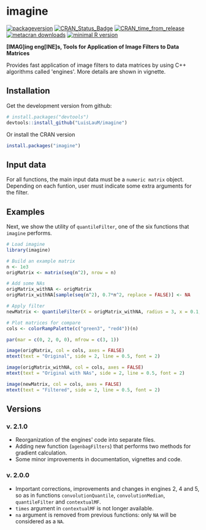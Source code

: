 # imagine

[![packageversion](https://img.shields.io/badge/Package%20version-1.5.3-orange.svg?style=flat-square)](commits/master) [![CRAN_Status_Badge](https://www.r-pkg.org/badges/version/imagine)](https://cran.r-project.org/package=imagine) [![CRAN_time_from_release](https://www.r-pkg.org/badges/ago/imagine)](https://cran.r-project.org/package=imagine) [![metacran downloads](https://cranlogs.r-pkg.org/badges/imagine)](https://cran.r-project.org/package=imagine) [![minimal R version](https://img.shields.io/badge/R%3E%253D-3.1.0-6666ff.svg)](https://cran.r-project.org/)

**[IMAG]ing eng[INE]s, Tools for Application of Image Filters to Data Matrices**

Provides fast application of image filters to data matrices by using C++ algorithms called 'engines'. More details are shown in vignette.

## Installation

Get the development version from github:

``` r
# install.packages("devtools")
devtools::install_github("LuisLauM/imagine")
```

Or install the CRAN version

``` r
install.packages("imagine")
```

## Input data

For all functions, the main input data must be a `numeric matrix` object. Depending on each funtion, user must indicate some extra arguments for the filter.

## Examples

Next, we show the utility of `quantileFilter`, one of the six functions that `imagine` performs.

``` r
# Load imagine
library(imagine)

# Build an example matrix
n <- 1e3
origMatrix <- matrix(seq(n^2), nrow = n)

# Add some NAs
origMatrix_withNA <- origMatrix
origMatrix_withNA[sample(seq(n^2), 0.7*n^2, replace = FALSE)] <- NA

# Apply filter
newMatrix <- quantileFilter(X = origMatrix_withNA, radius = 3, x = 0.1, times = 1)

# Plot matrices for compare
cols <- colorRampPalette(c("green3", "red4"))(n)

par(mar = c(0, 2, 0, 0), mfrow = c(3, 1))

image(origMatrix, col = cols, axes = FALSE)
mtext(text = "Original", side = 2, line = 0.5, font = 2)

image(origMatrix_withNA, col = cols, axes = FALSE)
mtext(text = "Original with NAs", side = 2, line = 0.5, font = 2)

image(newMatrix, col = cols, axes = FALSE)
mtext(text = "Filtered", side = 2, line = 0.5, font = 2)
```

## Versions

### v. 2.1.0

-   Reorganization of the engines' code into separate files.
-   Adding new function (`agenbagFilters`) that performs two methods for gradient calculation.
-   Some minor improvements in documentation, vignettes and code.

### v. 2.0.0

-   Important corrections, improvements and changes in engines 2, 4 and 5, so as in functions `convolutionQuantile`, `convolutionMedian`, `quantileFilter` and `contextualMF`.
-   `times` argument in `contextualMF` is not longer available.
-   `na` argument is removed from previous functions: only `NA` will be considered as a `NA`.
